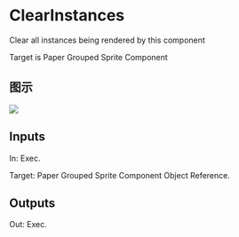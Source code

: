 # ClearInstances

Clear all instances being rendered by this component

Target is Paper Grouped Sprite Component

## 图示

![]($-20221218-18273112.png)

## Inputs

In: Exec.

Target: Paper Grouped Sprite Component Object Reference.  

## Outputs

Out: Exec.

